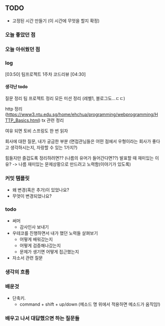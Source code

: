 ## TODO
- 고정된 시간 만들기 (이 시간에 무엇을 할지 확정)


    
### 오늘 좋았던 점


### 오늘 아쉬웠던 점


### log
[03:50]
팀프로젝트 1주차 코드리뷰
[04:30]



#### 생각난 todo
질문 정리 
팀 프로젝트 정리 
모든 미션 정리 (레벨1, 블로그도...ㄷㄷ)

http 정리(https://www3.ntu.edu.sg/home/ehchua/programming/webprogramming/HTTP_Basics.html)
tx 관련 정리

여유 되면 토비 스프링도 한 번 읽자

회사에 대한 질문, 내가 궁금한 부분
(면접관님들은 어떤 점에서 우형이라는 회사가 좋다고 생각하시는지, 자랑할 수 있는 1가지?)


힘들지만 즐겁도록 정리하려면?? (나름의 유머가 들어간다면??)
발표할 때 재미있는 이유? -> 나름 재미있는 문제상황으로 만드려고 노력함(이야기가 있도록)

### 커밋 템플릿
- 왜 변경(혹은 추가)이 있었나요?
- 무엇이 변경되었나요?


### todo 
- 써머
    - 감사인사 보내기
- 우테코를 진행하면서 내가 했던 노력들 살펴보기
    - 어떻게 배워갔는지
    - 어떻게 검증해나갔는지
    - 문제가 생기면 어떻게 접근했는지
- 자소서 관련 질문


### 생각의 흐름

### 배운것
- 단축키.
    - command + shift + up/down (메소드 명 위에서 적용하면 메소드가 움직임!)


### 배우고 나서 대답했으면 하는 질문들